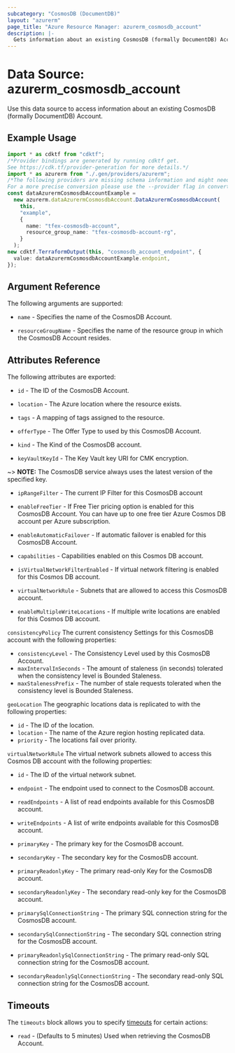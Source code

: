 ```yaml
---
subcategory: "CosmosDB (DocumentDB)"
layout: "azurerm"
page_title: "Azure Resource Manager: azurerm_cosmosdb_account"
description: |-
  Gets information about an existing CosmosDB (formally DocumentDB) Account.
---
```


# Data Source: azurerm\_cosmosdb\_account

Use this data source to access information about an existing CosmosDB (formally DocumentDB) Account.

## Example Usage

```typescript
import * as cdktf from "cdktf";
/*Provider bindings are generated by running cdktf get.
See https://cdk.tf/provider-generation for more details.*/
import * as azurerm from "./.gen/providers/azurerm";
/*The following providers are missing schema information and might need manual adjustments to synthesize correctly: azurerm.
For a more precise conversion please use the --provider flag in convert.*/
const dataAzurermCosmosdbAccountExample =
  new azurerm.dataAzurermCosmosdbAccount.DataAzurermCosmosdbAccount(
    this,
    "example",
    {
      name: "tfex-cosmosdb-account",
      resource_group_name: "tfex-cosmosdb-account-rg",
    }
  );
new cdktf.TerraformOutput(this, "cosmosdb_account_endpoint", {
  value: dataAzurermCosmosdbAccountExample.endpoint,
});

```

## Argument Reference

The following arguments are supported:

*   `name` - Specifies the name of the CosmosDB Account.

*   `resourceGroupName` - Specifies the name of the resource group in which the CosmosDB Account resides.

## Attributes Reference

The following attributes are exported:

*   `id` - The ID of the CosmosDB Account.

*   `location` - The Azure location where the resource exists.

*   `tags` - A mapping of tags assigned to the resource.

*   `offerType` - The Offer Type to used by this CosmosDB Account.

*   `kind` - The Kind of the CosmosDB account.

*   `keyVaultKeyId` - The Key Vault key URI for CMK encryption.

\~> **NOTE:** The CosmosDB service always uses the latest version of the specified key.

*   `ipRangeFilter` - The current IP Filter for this CosmosDB account

*   `enableFreeTier` - If Free Tier pricing option is enabled for this CosmosDB Account. You can have up to one free tier Azure Cosmos DB account per Azure subscription.

*   `enableAutomaticFailover` - If automatic failover is enabled for this CosmosDB Account.

*   `capabilities` - Capabilities enabled on this Cosmos DB account.

*   `isVirtualNetworkFilterEnabled` - If virtual network filtering is enabled for this Cosmos DB account.

*   `virtualNetworkRule` - Subnets that are allowed to access this CosmosDB account.

*   `enableMultipleWriteLocations` - If multiple write locations are enabled for this Cosmos DB account.

`consistencyPolicy` The current consistency Settings for this CosmosDB account with the following properties:

* `consistencyLevel` - The Consistency Level used by this CosmosDB Account.
* `maxIntervalInSeconds` - The amount of staleness (in seconds) tolerated when the consistency level is Bounded Staleness.
* `maxStalenessPrefix` - The number of stale requests tolerated when the consistency level is Bounded Staleness.

`geoLocation` The geographic locations data is replicated to with the following properties:

* `id` - The ID of the location.
* `location` - The name of the Azure region hosting replicated data.
* `priority` - The locations fail over priority.

`virtualNetworkRule` The virtual network subnets allowed to access this Cosmos DB account with the following properties:

*   `id` - The ID of the virtual network subnet.

*   `endpoint` - The endpoint used to connect to the CosmosDB account.

*   `readEndpoints` - A list of read endpoints available for this CosmosDB account.

*   `writeEndpoints` - A list of write endpoints available for this CosmosDB account.

*   `primaryKey` - The primary key for the CosmosDB account.

*   `secondaryKey` - The secondary key for the CosmosDB account.

*   `primaryReadonlyKey` - The primary read-only Key for the CosmosDB account.

*   `secondaryReadonlyKey` - The secondary read-only key for the CosmosDB account.

*   `primarySqlConnectionString` - The primary SQL connection string for the CosmosDB account.

*   `secondarySqlConnectionString` - The secondary SQL connection string for the CosmosDB account.

*   `primaryReadonlySqlConnectionString` - The primary read-only SQL connection string for the CosmosDB account.

*   `secondaryReadonlySqlConnectionString` - The secondary read-only SQL connection string for the CosmosDB account.

## Timeouts

The `timeouts` block allows you to specify [timeouts](https://www.terraform.io/language/resources/syntax#operation-timeouts) for certain actions:

* `read` - (Defaults to 5 minutes) Used when retrieving the CosmosDB Account.

